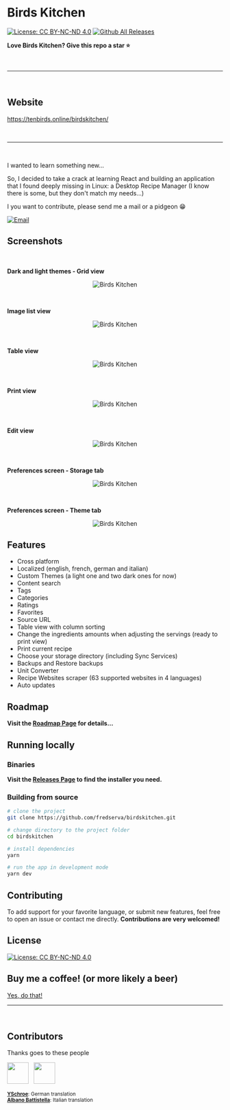 # Birds Kitchen

[![License: CC BY-NC-ND 4.0](https://img.shields.io/badge/License-CC%20BY--NC--ND%204.0-lightgrey.svg)](https://creativecommons.org/licenses/by-nc-nd/4.0/) [![Github All Releases](https://img.shields.io/github/downloads/fredserva/birdskitchen/total.svg)]()


**Love Birds Kitchen? Give this repo a star :star:**

&nbsp;

---
&nbsp;
## Website
<a href="https://tenbirds.online/birdskitchen/">https://tenbirds.online/birdskitchen/</a>

&nbsp;

---
&nbsp;

I wanted to learn something new...

So, I decided to take a crack at learning React and building an application that I found deeply missing in Linux: a Desktop Recipe Manager (I know there is some, but they don't match my needs...)

I you want to contribute, please send me a mail or a pidgeon :grin:

<a href="mailto:contact@tenbirds.online">![Email](https://img.shields.io/static/v1?label=email&message=contact@tenbirds.online&color=e5311a&style=for-the-badge&link=link=mailto:contact@tenbirds.online)</a>

## Screenshots

&nbsp;

**Dark and light themes - Grid view**
<p align="center">
    <img src="screenshots/01.png" alt="Birds Kitchen" title="Birds Kitchen" />
</p>

&nbsp;

**Image list view**
<p align="center">
    <img src="screenshots/02.png" alt="Birds Kitchen" title="Birds Kitchen" />
</p>

&nbsp;

**Table view**
<p align="center">
    <img src="screenshots/03.png" alt="Birds Kitchen" title="Birds Kitchen" />
</p>

&nbsp;

**Print view**
<p align="center">
    <img src="screenshots/04.png" alt="Birds Kitchen" title="Birds Kitchen" />
</p>

&nbsp;

**Edit view**
<p align="center">
    <img src="screenshots/05.png" alt="Birds Kitchen" title="Birds Kitchen" />
</p>

&nbsp;

**Preferences screen - Storage tab**
<p align="center">
    <img src="screenshots/06.png" alt="Birds Kitchen" title="Birds Kitchen" />
</p>

&nbsp;

**Preferences screen - Theme tab**
<p align="center">
    <img src="screenshots/07.png" alt="Birds Kitchen" title="Birds Kitchen" />
</p>

## Features

- Cross platform
- Localized (english, french, german and italian)
- Custom Themes (a light one and two dark ones for now)
- Content search
- Tags
- Categories
- Ratings
- Favorites
- Source URL
- Table view with column sorting
- Change the ingredients amounts when adjusting the servings (ready to print view)
- Print current recipe
- Choose your storage directory (including Sync Services)
- Backups and Restore backups
- Unit Converter
- Recipe Websites scraper (63 supported websites in 4 languages)
- Auto updates

## Roadmap

**Visit the [Roadmap Page](https://github.com/fredserva/birdskitchen/projects/2?fullscreen=true) for details...**

## Running locally

### Binaries
**Visit the [Releases Page](https://github.com/fredserva/birdskitchen/releases) to find the installer you need.** 

### Building from source
```bash
# clone the project
git clone https://github.com/fredserva/birdskitchen.git

# change directory to the project folder
cd birdskitchen

# install dependencies
yarn

# run the app in development mode
yarn dev
```

## Contributing

To add support for your favorite language, or submit new features, feel free to open an issue or contact me directly.
**Contributions are very welcomed!**

## License

[![License: CC BY-NC-ND 4.0](https://img.shields.io/badge/License-CC%20BY--NC--ND%204.0-lightgrey.svg)](https://creativecommons.org/licenses/by-nc-nd/4.0/)

## Buy me a coffee! (or more likely a beer)

[Yes, do that!](https://paypal.me/fredserva)


---
&nbsp;

## Contributors

Thanks goes to these people

<a href="https://github.com/YSchroe"><img src="https://avatars2.githubusercontent.com/u/5794325?s=460&v=4" width="50px;" /></a>&nbsp;&nbsp;&nbsp;<a href="https://github.com/albanobattistella"><img src="https://avatars3.githubusercontent.com/u/34811668?s=460&v=4" width="50px;" /></a>

<small><b><a href="https://github.com/YSchroe">YSchroe</a></b>: German translation</small><br/>
<small><b><a href="https://github.com/albanobattistella">Albano Battistella</a></b>: Italian translation</small>
